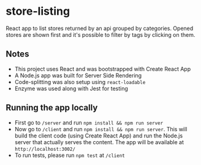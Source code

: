 # store-listing

React app to list stores returned by an api grouped by categories. 
Opened stores are shown first and it's possible to filter by tags by clicking on them.

## Notes

* This project uses React and was bootstrapped with Create React App
* A Node.js app was built for Server Side Rendering
* Code-splitting was also setup using `react-loadable`
* Enzyme was used along with Jest for testing

## Running the app locally

* First go to `/server` and run `npm install && npm run server`
* Now go to `/client` and run `npm install && npm run server`. 
This will build the client code (using Create React App) and run the Node.js server that actually serves the content. 
The app will be available at `http://localhost:3002/`
* To run tests, please run `npm test` at `/client`
